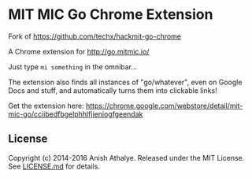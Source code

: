 # MIT MIC Go Chrome Extension

Fork of https://github.com/techx/hackmit-go-chrome

A Chrome extension for http://go.mitmic.io/

Just type `mi something` in the omnibar...

The extension also finds all instances of "go/whatever", even on Google Docs
and stuff, and automatically turns them into clickable links!

Get the extension here: https://chrome.google.com/webstore/detail/mit-mic-go/cciibedfbgelphhlfjieniogfgeendak

License
-------

Copyright (c) 2014-2016 Anish Athalye. Released under the MIT License. See
[LICENSE.md][license] for details.

[license]: LICENSE.md

